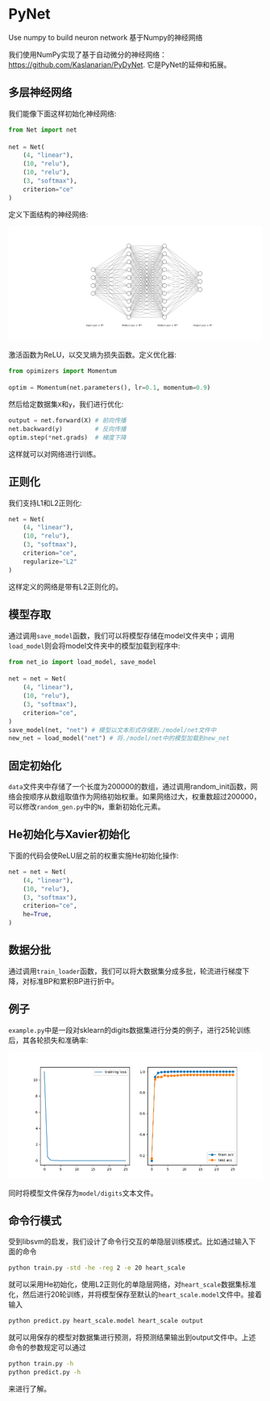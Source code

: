 # PyNet
 Use numpy to build neuron network
 基于Numpy的神经网络
 
 我们使用NumPy实现了基于自动微分的神经网络：<https://github.com/Kaslanarian/PyDyNet>. 它是PyNet的延伸和拓展。

## 多层神经网络

我们能像下面这样初始化神经网络:

```python
from Net import net

net = Net(
    (4, "linear"),
    (10, "relu"),
    (10, "relu"),
    (3, "softmax"),
    criterion="ce"
)
```

定义下面结构的神经网络:

![nn](src/nn.svg)

激活函数为ReLU，以交叉熵为损失函数。定义优化器:

```python
from opimizers import Momentum

optim = Momentum(net.parameters(), lr=0.1, momentum=0.9)
```

然后给定数据集`X`和`y`，我们进行优化:

```python
output = net.forward(X) # 前向传播
net.backward(y)         # 反向传播
optim.step(*net.grads)  # 梯度下降
```

这样就可以对网络进行训练。

## 正则化

我们支持L1和L2正则化:

```python
net = Net(
    (4, "linear"),
    (10, "relu"),
    (3, "softmax"),
    criterion="ce",
    regularize="L2"
)
```

这样定义的网络是带有L2正则化的。

## 模型存取

通过调用`save_model`函数，我们可以将模型存储在model文件夹中；调用`load_model`则会将model文件夹中的模型加载到程序中:

```python
from net_io import load_model, save_model

net = net = Net(
    (4, "linear"),
    (10, "relu"),
    (3, "softmax"),
    criterion="ce",
)
save_model(net, "net") # 模型以文本形式存储到./model/net文件中
new_net = load_model("net") # 将./model/net中的模型加载到new_net
```

## 固定初始化

`data`文件夹中存储了一个长度为200000的数组，通过调用random_init函数，网络会按顺序从数组取值作为网络初始权重。如果网络过大，权重数超过200000，可以修改`random_gen.py`中的`N`，重新初始化元素。

## He初始化与Xavier初始化

下面的代码会使ReLU层之前的权重实施He初始化操作:

```python
net = net = Net(
    (4, "linear"),
    (10, "relu"),
    (3, "softmax"),
    criterion="ce",
    he=True,
)
```

## 数据分批

通过调用`train_loader`函数，我们可以将大数据集分成多批，轮流进行梯度下降，对标准BP和累积BP进行折中。

## 例子

`example.py`中是一段对sklearn的digits数据集进行分类的例子，进行25轮训练后，其各轮损失和准确率:

![performance](src/digits.png)

同时将模型文件保存为`model/digits`文本文件。

## 命令行模式

受到libsvm的启发，我们设计了命令行交互的单隐层训练模式。比如通过输入下面的命令

```bash
python train.py -std -he -reg 2 -e 20 heart_scale
```

就可以采用He初始化，使用L2正则化的单隐层网络，对`heart_scale`数据集标准化，然后进行20轮训练，并将模型保存至默认的`heart_scale.model`文件中。接着输入

```bash
python predict.py heart_scale.model heart_scale output
```

就可以用保存的模型对数据集进行预测，将预测结果输出到output文件中。上述命令的参数规定可以通过

```bash
python train.py -h
python predict.py -h
```

来进行了解。
